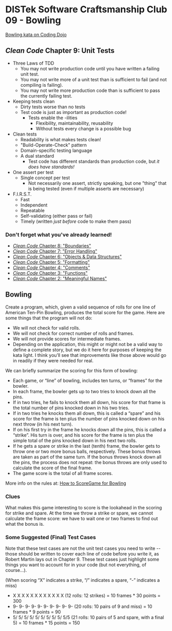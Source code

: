 DISTek Software Craftsmanship Club 09 - Bowling
===============================================

[Bowling kata on Coding Dojo](https://codingdojo.org/kata/Bowling)


_Clean Code_ Chapter 9: Unit Tests
----------------------------------
* Three Laws of TDD
  * You may not write production code until you have written a failing unit test.
  * You may not write more of a unit test than is sufficient to fail (and not compiling is failing).
  * You may not write more production code than is sufficient to pass the currently failing test.
* Keeping tests clean
  * Dirty tests worse than no tests
  * Test code is just as important as production code!
    * Tests enable the -ilities
      * Flexibility, maintainability, reusability
      * Without tests every change is a possible bug
* Clean tests
  * Readability is what makes tests clean!
  * "Build-Operate-Check" pattern
  * Domain-specific testing language
  * A dual standard
    * Test code has different standards than production code, but _it does have standards!_
* One assert per test
  * Single concept per test
    * Not necessarily one assert, strictly speaking, but one "thing" that is being tested
      (even if multiple asserts are necessary)
* F.I.R.S.T.
  * Fast
  * Independent
  * Repeatable
  * Self-validating (either pass or fail)
  * Timely (written _just before_ code to make them pass)


### Don't forget what you've already learned!

* [_Clean Code_ Chapter 8: "Boundaries"](ch8-rover-password.md)
* [_Clean Code_ Chapter 7: "Error Handling"](ch7-password-entry.md)
* [_Clean Code_ Chapter 6: "Objects & Data Structures"](ch6-passworddb.md)
* [_Clean Code_ Chapter 5: "Formatting"](ch5-rover-refactor.md)
* [_Clean Code_ Chapter 4: "Comments"](ch4-rover-obstacles.md)
* [_Clean Code_ Chapter 3: "Functions"](ch3-rover.md)
* [_Clean Code_ Chapter 2: "Meaningful Names"](ch2-fizzbuzz.md)


Bowling
-------
Create a program, which, given a valid sequence of rolls for one line of American Ten-Pin Bowling, produces the total
score for the game. Here are some things that the program will not do:

* We will not check for valid rolls.
* We will not check for correct number of rolls and frames.
* We will not provide scores for intermediate frames.
* Depending on the application, this might or might not be a valid way to define a complete story, but we do it here for 
  purposes of keeping the kata light. I think you’ll see that improvements like those above would go in readily if they
  were needed for real.

We can briefly summarize the scoring for this form of bowling:

* Each game, or “line” of bowling, includes ten turns, or “frames” for the bowler.
* In each frame, the bowler gets up to two tries to knock down all the pins.
* If in two tries, he fails to knock them all down, his score for that frame is the total number of pins knocked down in
  his two tries.
* If in two tries he knocks them all down, this is called a “spare” and his score for the frame is ten plus the number
  of pins knocked down on his next throw (in his next turn).
* If on his first try in the frame he knocks down all the pins, this is called a “strike”. His turn is over, and his
  score for the frame is ten plus the simple total of the pins knocked down in his next two rolls.
* If he gets a spare or strike in the last (tenth) frame, the bowler gets to throw one or two more bonus balls,
  respectively. These bonus throws are taken as part of the same turn. If the bonus throws knock down all the pins, the
  process does not repeat: the bonus throws are only used to calculate the score of the final frame.
* The game score is the total of all frame scores.

More info on the rules at: [How to ScoreGame for Bowling](http://www.topendsports.com/sport/tenpin/scoring.htm)

### Clues
What makes this game interesting to score is the lookahead in the scoring for strike and spare. At the time we throw a
strike or spare, we cannot calculate the frame score: we have to wait one or two frames to find out what the bonus is.

### Some Suggested (Final) Test Cases
Note that these test cases are not the unit test cases you need to write -- those should be written to cover each line
of code before you write it, as Robert Martin lays out in Chapter 9. These test cases just highlight some things you
want to account for in your code (but not everything, of course...).

(When scoring “X” indicates a strike, “/” indicates a spare, “-” indicates a miss)

* X X X X X X X X X X X X (12 rolls: 12 strikes) = 10 frames * 30 points = 300
* 9- 9- 9- 9- 9- 9- 9- 9- 9- 9- (20 rolls: 10 pairs of 9 and miss) = 10 frames * 9 points = 90
* 5/ 5/ 5/ 5/ 5/ 5/ 5/ 5/ 5/ 5/5 (21 rolls: 10 pairs of 5 and spare, with a final 5) = 10 frames * 15 points = 150